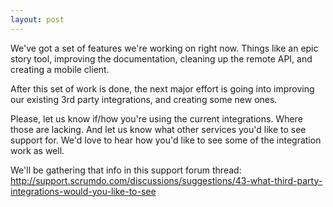 ```yaml
---
layout: post
---
```


We've got a set of features we're working on right now.  Things like an epic story tool, improving the documentation, cleaning up the remote API, and creating a mobile client.

After this set of work is done, the next major effort is going into improving our existing 3rd party integrations, and creating some new ones.

Please, let us know if/how you're using the current integrations.  Where those are lacking.  And let us know what other services you'd like to see support for.  We'd love to hear how you'd like to see some of the integration work as well.

We'll be gathering that info in this support forum thread:  http://support.scrumdo.com/discussions/suggestions/43-what-third-party-integrations-would-you-like-to-see